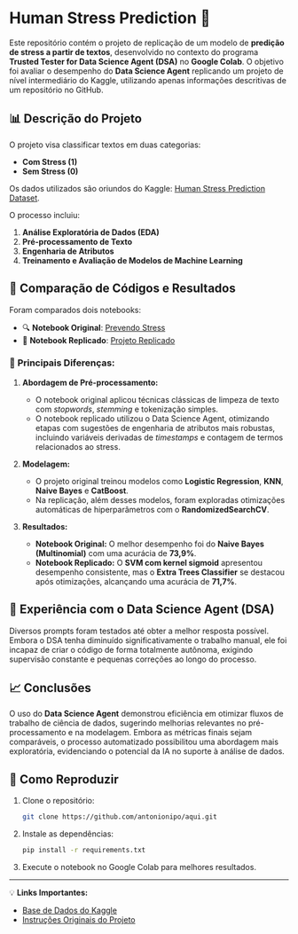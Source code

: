 # Human Stress Prediction 🧠

Este repositório contém o projeto de replicação de um modelo de **predição de stress a partir de textos**, desenvolvido no contexto do programa **Trusted Tester for Data Science Agent (DSA)** no **Google Colab**. O objetivo foi avaliar o desempenho do **Data Science Agent** replicando um projeto de nível intermediário do Kaggle, utilizando apenas informações descritivas de um repositório no GitHub.

## 📊 **Descrição do Projeto**
O projeto visa classificar textos em duas categorias:
- **Com Stress (1)**
- **Sem Stress (0)**

Os dados utilizados são oriundos do Kaggle: [Human Stress Prediction Dataset](https://www.kaggle.com/datasets/kreeshrajani/human-stress-prediction).

O processo incluiu:
1. **Análise Exploratória de Dados (EDA)**
2. **Pré-processamento de Texto**
3. **Engenharia de Atributos**
4. **Treinamento e Avaliação de Modelos de Machine Learning**

## 🤖 **Comparação de Códigos e Resultados**

Foram comparados dois notebooks:

- 🔍 **Notebook Original**: [Prevendo Stress](https://github.com/gustavoramos82/Texto-Stress)
- 🚀 **Notebook Replicado**: [Projeto Replicado](https://github.com/antonionipo/aqui)

### 🔑 **Principais Diferenças:**

1. **Abordagem de Pré-processamento:**  
   - O notebook original aplicou técnicas clássicas de limpeza de texto com *stopwords*, *stemming* e tokenização simples.  
   - O notebook replicado utilizou o Data Science Agent, otimizando etapas com sugestões de engenharia de atributos mais robustas, incluindo variáveis derivadas de *timestamps* e contagem de termos relacionados ao stress.

2. **Modelagem:**  
   - O projeto original treinou modelos como **Logistic Regression**, **KNN**, **Naive Bayes** e **CatBoost**.  
   - Na replicação, além desses modelos, foram exploradas otimizações automáticas de hiperparâmetros com o **RandomizedSearchCV**.

3. **Resultados:**  
   - **Notebook Original:** O melhor desempenho foi do **Naive Bayes (Multinomial)** com uma acurácia de **73,9%**.  
   - **Notebook Replicado:** O **SVM com kernel sigmoid** apresentou desempenho consistente, mas o **Extra Trees Classifier** se destacou após otimizações, alcançando uma acurácia de **71,7%**.

## 🧪 **Experiência com o Data Science Agent (DSA)**

Diversos prompts foram testados até obter a melhor resposta possível. Embora o DSA tenha diminuído significativamente o trabalho manual, ele foi incapaz de criar o código de forma totalmente autônoma, exigindo supervisão constante e pequenas correções ao longo do processo.

## 📈 **Conclusões**

O uso do **Data Science Agent** demonstrou eficiência em otimizar fluxos de trabalho de ciência de dados, sugerindo melhorias relevantes no pré-processamento e na modelagem. Embora as métricas finais sejam comparáveis, o processo automatizado possibilitou uma abordagem mais exploratória, evidenciando o potencial da IA no suporte à análise de dados.

## 🚀 **Como Reproduzir**
1. Clone o repositório:
   ```bash
   git clone https://github.com/antonionipo/aqui.git
   ```
2. Instale as dependências:
   ```bash
   pip install -r requirements.txt
   ```
3. Execute o notebook no Google Colab para melhores resultados.

---

💡 **Links Importantes:**
- [Base de Dados do Kaggle](https://www.kaggle.com/datasets/kreeshrajani/human-stress-prediction)  
- [Instruções Originais do Projeto](https://github.com/gustavoramos82/Texto-Stress) 

